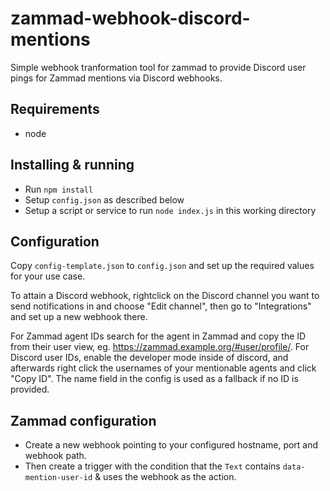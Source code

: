 # zammad-webhook-discord-mentions

Simple webhook tranformation tool for zammad to provide Discord user pings for Zammad mentions via Discord webhooks.

## Requirements

- node

## Installing & running

- Run `npm install`
- Setup `config.json` as described below
- Setup a script or service to run `node index.js` in this working directory

## Configuration

Copy `config-template.json` to `config.json` and set up the required values for your use case.

To attain a Discord webhook, rightclick on the Discord channel you want to send notifications in and choose "Edit channel",
then go to "Integrations" and set up a new webhook there.

For Zammad agent IDs search for the agent in Zammad and copy the ID from their user view, eg. https://zammad.example.org/#user/profile/<ID HERE>.
For Discord user IDs, enable the developer mode inside of discord,
and afterwards right click the usernames of your mentionable agents and click "Copy ID".
The name field in the config is used as a fallback if no ID is provided.

## Zammad configuration

- Create a new webhook pointing to your configured hostname, port and webhook path.
- Then create a trigger with the condition that the `Text` contains `data-mention-user-id` & uses the webhook as the action.
